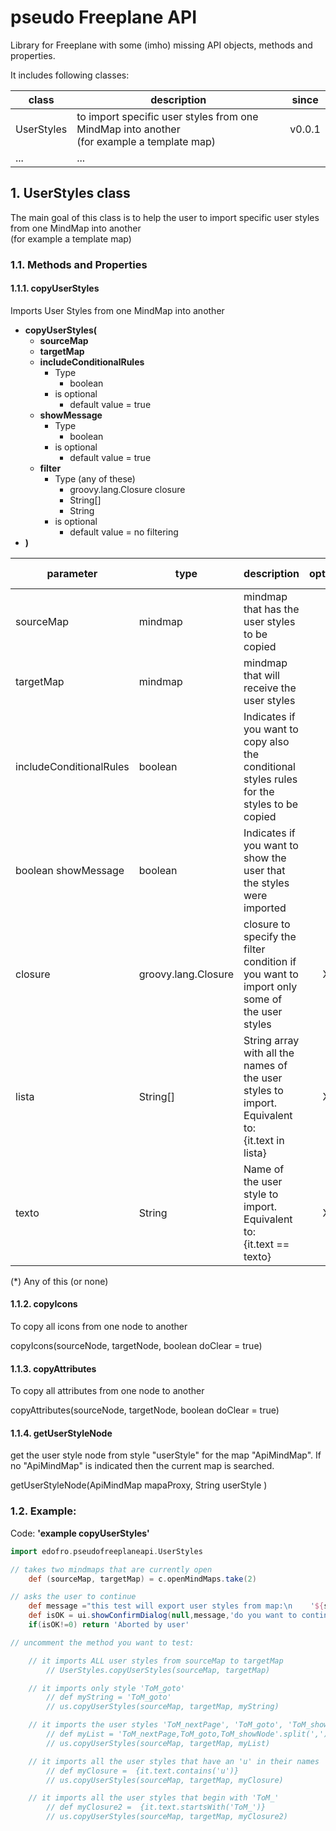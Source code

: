 # pseudo Freeplane API

Library for Freeplane with some (imho) missing API objects, methods and properties.

It includes following classes:

|class|description|since|
|----|----|----|
|UserStyles|to import specific user styles from one MindMap into another<br>(for example a template map)|v0.0.1|
|...|...|

## 1. UserStyles class

The main goal of this class is to help the user to import specific user styles from one MindMap into another<br>(for example a template map)

### 1.1. Methods and Properties

#### 1.1.1. copyUserStyles

Imports User Styles from one MindMap into another

- **copyUserStyles(**
   - **sourceMap**
   - **targetMap**
   - **includeConditionalRules**
      - Type
         - boolean
      - is optional
         - default value = true
   - **showMessage**
      - Type
         - boolean
      - is optional
         - default value = true
   - **filter**
      - Type (any of these)
         - groovy.lang.Closure closure
         - String[]
         - String
      - is optional
         - default value = no filtering
- **)**

|parameter|type|description|optional|default value|
|----|----|----|:----:|:----:|
|sourceMap|mindmap|mindmap that has the user styles to be copied||
|targetMap|mindmap|mindmap that will receive the user styles||
|includeConditionalRules|boolean|Indicates if you want to copy also the conditional styles rules for the styles to be copied|X|true|
|boolean showMessage|boolean|Indicates if you want to show the user that the styles were imported|X|true|
|closure|groovy.lang.Closure|closure to specify the filter condition if you want to import only some of the user styles|X*|All user styles|
|lista|String[]|String array with all the names of the user styles to import.<br>Equivalent to:<br>{it.text in lista}|X*|All user styles|
|texto|String|Name of the user style to import.<br>Equivalent to:<br>{it.text == texto}|X*|All user styles|

(*) Any of this (or none)

#### 1.1.2. copyIcons

To copy all icons from one node to another

copyIcons(sourceNode, targetNode, boolean doClear = true)

#### 1.1.3. copyAttributes

To copy all attributes from one node to another

copyAttributes(sourceNode, targetNode, boolean doClear = true)

#### 1.1.4. getUserStyleNode

get the user style node from style "userStyle" for the map "ApiMindMap".
If no "ApiMindMap" is indicated then the current map is searched.

getUserStyleNode(ApiMindMap mapaProxy, String userStyle )

### 1.2. Example:

Code: **'example copyUserStyles'**

```groovy
import edofro.pseudofreeplaneapi.UserStyles

// takes two mindmaps that are currently open
    def (sourceMap, targetMap) = c.openMindMaps.take(2)

// asks the user to continue
    def message ="this test will export user styles from map:\n    '${sourceMap.name}'\n     to map:\n     '${targetMap.name}'"
    def isOK = ui.showConfirmDialog(null,message,'do you want to continue?',1)
    if(isOK!=0) return 'Aborted by user'

// uncomment the method you want to test:

    // it imports ALL user styles from sourceMap to targetMap
        // UserStyles.copyUserStyles(sourceMap, targetMap)

    // it imports only style 'ToM_goto'
        // def myString = 'ToM_goto'
        // us.copyUserStyles(sourceMap, targetMap, myString)

    // it imports the user styles 'ToM_nextPage', 'ToM_goto', 'ToM_showNode'
        // def myList = 'ToM_nextPage,ToM_goto,ToM_showNode'.split(',')
        // us.copyUserStyles(sourceMap, targetMap, myList)

    // it imports all the user styles that have an 'u' in their names
        // def myClosure =  {it.text.contains('u')}
        // us.copyUserStyles(sourceMap, targetMap, myClosure)

    // it imports all the user styles that begin with 'ToM_'
        // def myClosure2 =  {it.text.startsWith('ToM_')}
        // us.copyUserStyles(sourceMap, targetMap, myClosure2)
```

